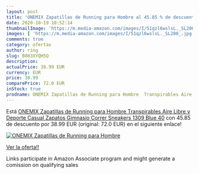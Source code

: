 ```yaml
---
layout: post
title: 'ONEMIX Zapatillas de Running para Hombre al 45.85 % de descuento'
date: 2020-10-19 10:52:14
thumbnailImage: 'https://m.media-amazon.com/images/I/51qzl6wslsL._SL200_.jpg'
images: [ 'https://m.media-amazon.com/images/I/51qzl6wslsL._SL200_.jpg' ]
comments: true
category: ofertas
author: ring
slug: B083XYQH5Q
description:
actualPrice: 38.99 EUR
currency: EUR
price: 38.99
comparePrice: 72.0 EUR
inStock: true
prodname: ONEMIX Zapatillas de Running para Hombre  Transpirables Aire Libre y Deporte Casual Zapatos Gimnasio Correr Sneakers 1309 Blue 40
---
```


Está [ONEMIX Zapatillas de Running para Hombre  Transpirables Aire Libre y Deporte Casual Zapatos Gimnasio Correr Sneakers 1309 Blue 40](https://www.amazon.es/dp/B083XYQH5Q/?tag=tolees-21) con 45.85 de descuento por 38.99 EUR (original: 72.0 EUR) en el siguiente enlace!

[![ONEMIX Zapatillas de Running para Hombre](https://m.media-amazon.com/images/I/51qzl6wslsL._SL200_.jpg)](https://www.amazon.es/dp/B083XYQH5Q/?tag=tolees-21)

[Ver la oferta!!](https://www.amazon.es/dp/B083XYQH5Q/?tag=tolees-21)

Links participate in Amazon Associate program and might generate a comission on qualifying sales


